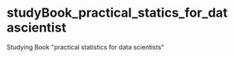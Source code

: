 # studyBook_practical_statics_for_datascientist
Studying Book "practical statistics for data scientists"

